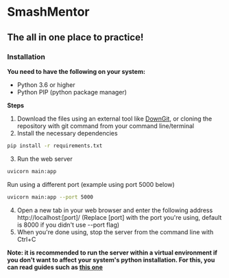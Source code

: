 # SmashMentor
## The all in one place to practice!

### Installation
**You need to have the following on your system:**
- Python 3.6 or higher
- Python PIP (python package manager)

**Steps**
1. Download the files using an external tool like [DownGit](https://www.freecodecamp.org/news/how-to-setup-virtual-environments-in-python/), or cloning the repository with git command from your command line/terminal
2. Install the necessary dependencies
```sh
pip install -r requirements.txt
```
3. Run the web server
```sh
uvicorn main:app 
```
Run using a different port (example using port 5000 below)
```sh
uvicorn main:app --port 5000
```
4. Open a new tab in your web browser and enter the following address
http://localhost:[port]/
(Replace [port] with the port you're using, default is 8000 if you didn't use --port flag)
5. When you're done using, stop the server from the command line with Ctrl+C 

**Note: it is recommended to run the server within a virtual environment if you don't want to affect your system's python installation. For this, you can read guides such as [this one](https://www.freecodecamp.org/news/how-to-setup-virtual-environments-in-python/)**

